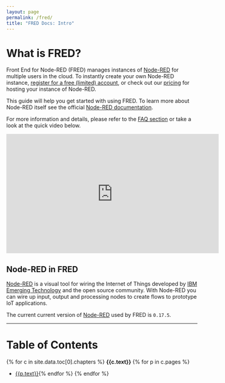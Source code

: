 ```yaml
---
layout: page
permalink: /fred/
title: "FRED Docs: Intro"
---
```


# What is FRED?

Front End for Node-RED (FRED) manages instances of [Node-RED](https://nodered.org) for multiple users in the cloud. To instantly create your own Node-RED instance, [register for a free (limited) account](https://users.sensetecnic.com/register), or check out our [pricing](https://fred.sensetecnic.com/pricing) for hosting your instance of Node-RED.

This guide will help you get started with using FRED.  To learn more about Node-RED itself see the official [Node-RED documentation](http://nodered.org).

For more information and details, please refer to the [FAQ section](/fred/faq) or take a look at the quick video below.

<iframe width="560" height="315" src="https://www.youtube.com/embed/POMYTPgq2-g" frameborder="0" allowfullscreen></iframe>

## Node-RED in FRED

[Node-RED](https://nodered.org) is a visual tool for wiring the Internet of Things developed by [IBM Emerging Technology](https://www.ibm.com/blogs/emerging-technology) and the open source community. With Node-RED you can wire up input, output and processing nodes to create flows to prototype IoT applications.

The current current version of [Node-RED](https://nodered.org) used by FRED is `0.17.5`.

___

# Table of Contents

{% for c in site.data.toc[0].chapters %}
**{{c.text}}**
{% for p in c.pages %}
- [{{p.text}}]({{p.url}}){% endfor %}
{% endfor %}
